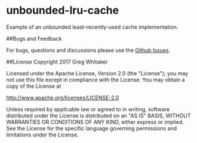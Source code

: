 unbounded-lru-cache
===

Example of an unbounded least-recently-used cache implementation.

##Bugs and Feedback

For bugs, questions and discussions please use the [Github Issues](https://github.com/gregwhitaker/unbounded-lru-cache/issues).

##License
Copyright 2017 Greg Whitaker

Licensed under the Apache License, Version 2.0 (the "License"); you may not use this file except in compliance with the License. You may obtain a copy of the License at

http://www.apache.org/licenses/LICENSE-2.0

Unless required by applicable law or agreed to in writing, software distributed under the License is distributed on an "AS IS" BASIS, WITHOUT WARRANTIES OR CONDITIONS OF ANY KIND, either express or implied. See the License for the specific language governing permissions and limitations under the License.